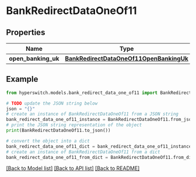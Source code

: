 # BankRedirectDataOneOf11


## Properties

Name | Type | Description | Notes
------------ | ------------- | ------------- | -------------
**open_banking_uk** | [**BankRedirectDataOneOf11OpenBankingUk**](BankRedirectDataOneOf11OpenBankingUk.md) |  | 

## Example

```python
from hyperswitch.models.bank_redirect_data_one_of11 import BankRedirectDataOneOf11

# TODO update the JSON string below
json = "{}"
# create an instance of BankRedirectDataOneOf11 from a JSON string
bank_redirect_data_one_of11_instance = BankRedirectDataOneOf11.from_json(json)
# print the JSON string representation of the object
print(BankRedirectDataOneOf11.to_json())

# convert the object into a dict
bank_redirect_data_one_of11_dict = bank_redirect_data_one_of11_instance.to_dict()
# create an instance of BankRedirectDataOneOf11 from a dict
bank_redirect_data_one_of11_from_dict = BankRedirectDataOneOf11.from_dict(bank_redirect_data_one_of11_dict)
```
[[Back to Model list]](../README.md#documentation-for-models) [[Back to API list]](../README.md#documentation-for-api-endpoints) [[Back to README]](../README.md)


